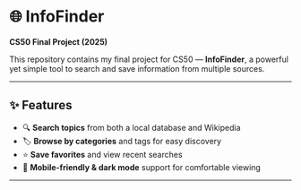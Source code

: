 # 🌐 InfoFinder  
**CS50 Final Project (2025)**  

This repository contains my final project for CS50 — **InfoFinder**, a powerful yet simple tool to search and save information from multiple sources.  

---

## ✨ Features  
- 🔍 **Search topics** from both a local database and Wikipedia  
- 🏷 **Browse by categories** and tags for easy discovery  
- ⭐ **Save favorites** and view recent searches  
- 🌙 **Mobile-friendly & dark mode** support for comfortable viewing  

---
